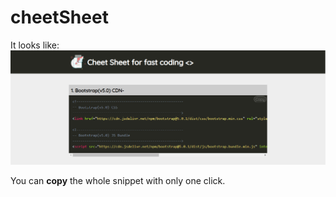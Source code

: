 # cheetSheet

It looks like:
![Index.html](/img/mainPage.png)

You can **copy** the whole snippet with only one click.
